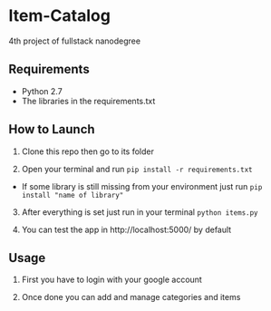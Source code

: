 # Item-Catalog
4th project of fullstack nanodegree

## Requirements 
* Python 2.7
* The libraries in the requirements.txt 

## How to Launch
1. Clone this repo then go to its folder

2. Open your terminal and run `pip install -r requirements.txt`

- If some library is still missing from your environment  just run `pip install "name of library"`

3. After everything is set just run in your terminal `python items.py` 

4. You can test the app in http://localhost:5000/ by default


## Usage

1. First you have to login with your google account

2. Once done you can add and manage categories and items

